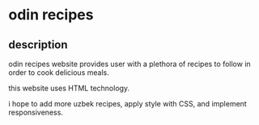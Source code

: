 # odin recipes

## description
odin recipes website provides user with a plethora of recipes to follow in order to cook delicious meals.

this website uses HTML technology.

i hope to add more uzbek recipes, apply style with CSS, and implement responsiveness.
